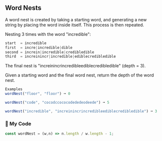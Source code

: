 ## Word Nests

A word nest is created by taking a starting word, and generating a new string by placing the word inside itself. This process is then repeated.

Nesting 3 times with the word "incredible":
```js
start  = incredible
first  = incre|incredible|dible
second = increin|incredible|credibledible
third  = increinincr|incredible|ediblecredibledible
```
The final nest is "increinincrincredibleediblecredibledible" (depth = 3).

Given a starting word and the final word nest, return the depth of the word nest.
```js
Examples
wordNest("floor", "floor") ➞ 0

wordNest("code", "cocodccococodededeodeede") ➞ 5

wordNest("incredible", "increinincrincredibleediblecredibledible") ➞ 3
```
### :leaves: My Code
```js
const wordNest = (w,n) => n.length / w.length - 1;
```
